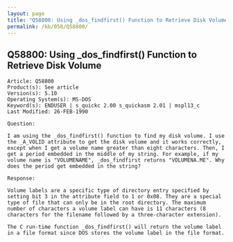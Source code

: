 ```yaml
---
layout: page
title: "Q58800: Using _dos_findfirst() Function to Retrieve Disk Volume"
permalink: /kb/058/Q58800/
---
```


## Q58800: Using _dos_findfirst() Function to Retrieve Disk Volume

	Article: Q58800
	Product(s): See article
	Version(s): 5.10
	Operating System(s): MS-DOS
	Keyword(s): ENDUSER | s_quickc 2.00 s_quickasm 2.01 | mspl13_c
	Last Modified: 26-FEB-1990
	
	Question:
	
	I am using the _dos_findfirst() function to find my disk volume. I use
	the _A_VOLID attribute to get the disk volume and it works correctly,
	except when I get a volume name greater than eight characters. Then, I
	get a period embedded in the middle of my string. For example, if my
	volume name is "VOLUMENAME", _dos_findfirst returns "VOLUMENA.ME". Why
	does the period get embedded in the string?
	
	Response:
	
	Volume labels are a specific type of directory entry specified by
	setting bit 3 in the attribute field to 1 or 0x08. They are a special
	type of file that can only be in the root directory. The maximum
	number of characters a volume label can have is 11 characters (8
	characters for the filename followed by a three-character extension).
	
	The C run-time function _dos_findfirst() will return the volume label
	in a file format since DOS stores the volume label in the file format.
